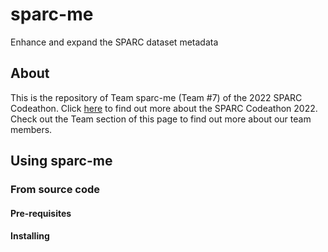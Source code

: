# sparc-me
Enhance and expand the SPARC dataset metadata

## About
This is the repository of Team sparc-me (Team #7) of the 2022 SPARC Codeathon. Click [here](https://sparc.science/help/2021-sparc-fair-codeathon) to find out more about the SPARC Codeathon 2022. Check out the Team section of this page to find out more about our team members.

## Using sparc-me
### From source code
#### Pre-requisites 
#### Installing
